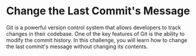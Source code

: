 # Change the Last Commit's Message

Git is a powerful version control system that allows developers to track changes in their codebase. One of the key features of Git is the ability to modify the commit history. In this challenge, you will learn how to change the last commit's message without changing its contents.
